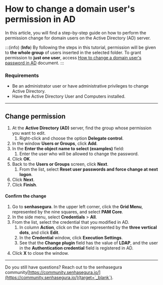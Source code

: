 # How to change a domain user's permission in AD

In this article, you will find a step-by-step guide on how to perform the permission change for domain users on the Active Directory (AD) server.

:::(info) (**Info**)
By following the steps in this tutorial, permission will be given to **the whole group** of users inserted in the selected folder. To grant permission to **just one user**, access [How to change a domain user's password in AD](/v3-33/docs/executions-how-to-change-a-domain-users-password-in-ad) document.
:::

### Requirements

* Be an administrator user or have administrative privileges to change Active Directory.
* Have the Active Directory User and Computers installed.

---
## Change permission

1. At the **Active Directory (AD)** server, find the group whose permission you want to edit. 
    1. Right-click and choose the option **Delegate control**.
2. In the window **Users or Groups**, click **Add**.
3. In the **Enter the object name to select (examples)** field:
    1. Enter the user who will be allowed to change the password.
4. Click **OK**.
5. Back to the **Users or Groups** screen, click **Next**.
    1. From the list, select **Reset user passwords and force change at next logon**.
6. Click **Next**.
7. Click **Finish**.

#### Confirm the change

1. Go to **senhasegura**. In the upper left corner, click the **Grid Menu**, represented by the nine squares, and select **PAM Core**.
2. In the side menu, select **Credentials** > **All**.
3. From the list, select the credential that you modified in AD.
    1. In column **Action**, click on the icon represented by the **three vertical dots**, and click **Edit**.
    2. In the **Credential** window, click **Execution Settings**.
    3. See that the **Change plugin** field has the value of **LDAP**, and the user in the **Authentication credential** field is registered in AD.
4. Click **X** to close the window.

---
Do you still have questions? Reach out to the senhasegura community[https://community.senhasegura.io/](https://community.senhasegura.io/){target=`_blank`}.